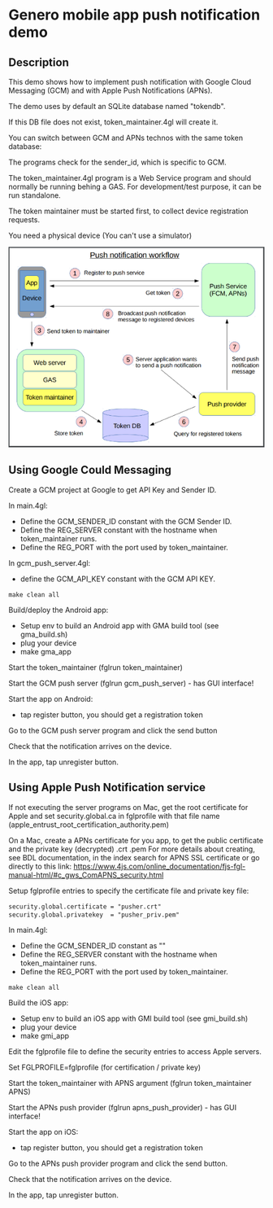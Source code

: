 # Genero mobile app push notification demo

## Description

This demo shows how to implement push notification with Google Cloud Messaging (GCM) and with Apple Push Notifications (APNs).

The demo uses by default an SQLite database named "tokendb".

If this DB file does not exist, token_maintainer.4gl will create it.

You can switch between GCM and APNs technos with the same token database:

The programs check for the sender_id, which is specific to GCM.

The token_maintainer.4gl program is a Web Service program and should normally be running behing a GAS. For development/test purpose, it can be run standalone.

The token maintainer must be started first, to collect device registration requests.

You need a physical device (You can't use a simulator)

![Push notification workflow](https://github.com/FourjsGenero/ex_push_notification/raw/master/docs/push-workflow.png)

## Using Google Could Messaging

Create a GCM project at Google to get API Key and Sender ID.

In main.4gl:
* Define the GCM_SENDER_ID constant with the GCM Sender ID.
* Define the REG_SERVER constant with the hostname when token_maintainer runs.
* Define the REG_PORT with the port used by token_maintainer.

In gcm_push_server.4gl:
* define the GCM_API_KEY constant with the GCM API KEY.

```
make clean all
```

Build/deploy the Android app:
* Setup env to build an Android app with GMA build tool (see gma_build.sh)
* plug your device
* make gma_app

Start the token_maintainer (fglrun token_maintainer)

Start the GCM push server (fglrun gcm_push_server) - has GUI interface!

Start the app on Android:
* tap register button, you should get a registration token

Go to the GCM push server program and click the send button

Check that the notification arrives on the device.

In the app, tap unregister button.

## Using Apple Push Notification service

If not executing the server programs on Mac, get the root certificate for Apple and set security.global.ca in fglprofile with that file name (apple_entrust_root_certification_authority.pem)

On a Mac, create a APNs certificate for you app, to get the public certificate and the private key (decrypted) .crt .pem
For more details about creating, see BDL documentation, in the index search for APNS SSL certificate or go directly to this link:
https://www.4js.com/online_documentation/fjs-fgl-manual-html/#c_gws_ComAPNS_security.html

Setup fglprofile entries to specify the certificate file and private key file:
```
security.global.certificate = "pusher.crt"
security.global.privatekey  = "pusher_priv.pem"
```

In main.4gl:
* Define the GCM_SENDER_ID constant as ""
* Define the REG_SERVER constant with the hostname when token_maintainer runs.
* Define the REG_PORT with the port used by token_maintainer.

```
make clean all
```

Build the iOS app:
* Setup env to build an iOS app with GMI build tool (see gmi_build.sh)
* plug your device
* make gmi_app

Edit the fglprofile file to define the security entries to access Apple servers.

Set FGLPROFILE=fglprofile (for certification / private key)

Start the token_maintainer with APNS argument (fglrun token_maintainer APNS)

Start the APNs push provider (fglrun apns_push_provider) - has GUI interface!

Start the app on iOS:
* tap register button, you should get a registration token

Go to the APNs push provider program and click the send button.

Check that the notification arrives on the device.

In the app, tap unregister button.
